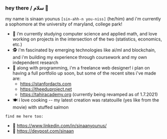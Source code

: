 ### hey there / سلام 👋

<!--
**sxnaan/sxnaan** is a ✨ _special_ ✨ repository because its `README.md` (this file) appears on your GitHub profile. -->
my name is sinaan younus `[sin-ahh-n you-niss]` (he/him) and i'm currently a sophomore at the university of maryland, college park!

- 🔭 i’m currently studying computer science and applied math, and love working on projects in the intersection of the two (statistics, economics, etc.)
- 🕵 i'm fascinated by emerging technologies like ai/ml and blockchain, and i'm building my experience through coursework and my own independent research
- 🌱 along with programming, i'm a freelance web designer! i plan on having a full portfolio up soon, but some of the recent sites i've made are:
  - https://stanfordacts.com
  - https://theeduproject.net
  - https://tahiracademy.org (currently being revamped as of 1.7.2021)
- 🍽 i love cooking -- my latest creation was ratatouille (yes like from the movie) with stuffed salmon

`find me here too:`
- 🔗 https://www.linkedin.com/in/sinaanyounus/
- 🔗 https://devpost.com/sinaan
